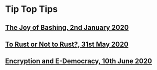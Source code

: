 # Tip Top Tips

## [The Joy of Bashing, 2nd January 2020](2020-01-02-the-joy-of-bashing.md)
## [To Rust or Not to Rust?, 31st May 2020](2020-05-31-to-rust-or-not.md)
## [Encryption and E-Democracy, 10th June 2020](2020-06-10-crypt.md)

